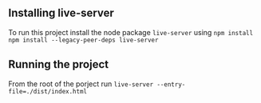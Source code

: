 ## Installing live-server

To run this project install the node package `live-server` using `npm install npm install --legacy-peer-deps live-server`

## Running the project
From the root of the porject run `live-server --entry-file=./dist/index.html`
